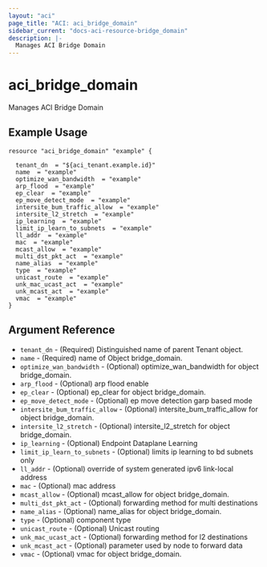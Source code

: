 ```yaml
---
layout: "aci"
page_title: "ACI: aci_bridge_domain"
sidebar_current: "docs-aci-resource-bridge_domain"
description: |-
  Manages ACI Bridge Domain
---
```


# aci_bridge_domain #
Manages ACI Bridge Domain

## Example Usage ##

```hcl
resource "aci_bridge_domain" "example" {

  tenant_dn  = "${aci_tenant.example.id}"
  name  = "example"
  optimize_wan_bandwidth  = "example"
  arp_flood  = "example"
  ep_clear  = "example"
  ep_move_detect_mode  = "example"
  intersite_bum_traffic_allow  = "example"
  intersite_l2_stretch  = "example"
  ip_learning  = "example"
  limit_ip_learn_to_subnets  = "example"
  ll_addr  = "example"
  mac  = "example"
  mcast_allow  = "example"
  multi_dst_pkt_act  = "example"
  name_alias  = "example"
  type  = "example"
  unicast_route  = "example"
  unk_mac_ucast_act  = "example"
  unk_mcast_act  = "example"
  vmac  = "example"
}
```
## Argument Reference ##
* `tenant_dn` - (Required) Distinguished name of parent Tenant object.
* `name` - (Required) name of Object bridge_domain.
* `optimize_wan_bandwidth` - (Optional) optimize_wan_bandwidth for object bridge_domain.
* `arp_flood` - (Optional) arp flood enable
* `ep_clear` - (Optional) ep_clear for object bridge_domain.
* `ep_move_detect_mode` - (Optional) ep move detection garp based mode
* `intersite_bum_traffic_allow` - (Optional) intersite_bum_traffic_allow for object bridge_domain.
* `intersite_l2_stretch` - (Optional) intersite_l2_stretch for object bridge_domain.
* `ip_learning` - (Optional) Endpoint Dataplane Learning
* `limit_ip_learn_to_subnets` - (Optional) limits ip learning to bd subnets only
* `ll_addr` - (Optional) override of system generated ipv6 link-local address
* `mac` - (Optional) mac address
* `mcast_allow` - (Optional) mcast_allow for object bridge_domain.
* `multi_dst_pkt_act` - (Optional) forwarding method for multi destinations
* `name_alias` - (Optional) name_alias for object bridge_domain.
* `type` - (Optional) component type
* `unicast_route` - (Optional) Unicast routing
* `unk_mac_ucast_act` - (Optional) forwarding method for l2 destinations
* `unk_mcast_act` - (Optional) parameter used by node to forward data
* `vmac` - (Optional) vmac for object bridge_domain.

